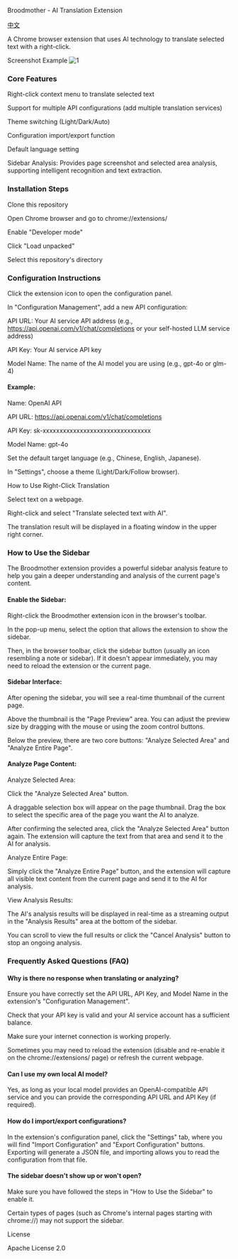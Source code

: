 Broodmother - AI Translation Extension

[中文](README_zh.md)

A Chrome browser extension that uses AI technology to translate selected text with a right-click.

Screenshot Example
<img src="https://img.picgo.net/2025/06/08/1b9d92f3d6e91bcd3.gif" alt="1" border="0">

### Core Features

Right-click context menu to translate selected text

Support for multiple API configurations (add multiple translation services)

Theme switching (Light/Dark/Auto)

Configuration import/export function

Default language setting

Sidebar Analysis: Provides page screenshot and selected area analysis, supporting intelligent recognition and text extraction.

### Installation Steps

Clone this repository

Open Chrome browser and go to chrome://extensions/

Enable "Developer mode"

Click "Load unpacked"

Select this repository's directory

### Configuration Instructions

Click the extension icon to open the configuration panel.

In "Configuration Management", add a new API configuration:

API URL: Your AI service API address (e.g., https://api.openai.com/v1/chat/completions or your self-hosted LLM service address)

API Key: Your AI service API key

Model Name: The name of the AI model you are using (e.g., gpt-4o or glm-4)

#### Example:

Name: OpenAI API

API URL: https://api.openai.com/v1/chat/completions

API Key: sk-xxxxxxxxxxxxxxxxxxxxxxxxxxxxxxxx

Model Name: gpt-4o

Set the default target language (e.g., Chinese, English, Japanese).

In "Settings", choose a theme (Light/Dark/Follow browser).

How to Use Right-Click Translation

Select text on a webpage.

Right-click and select "Translate selected text with AI".

The translation result will be displayed in a floating window in the upper right corner.

### How to Use the Sidebar

The Broodmother extension provides a powerful sidebar analysis feature to help you gain a deeper understanding and analysis of the current page's content.

#### Enable the Sidebar:

Right-click the Broodmother extension icon in the browser's toolbar.

In the pop-up menu, select the option that allows the extension to show the sidebar.

Then, in the browser toolbar, click the sidebar button (usually an icon resembling a note or sidebar). If it doesn't appear immediately, you may need to reload the extension or the current page.

#### Sidebar Interface:

After opening the sidebar, you will see a real-time thumbnail of the current page.

Above the thumbnail is the "Page Preview" area. You can adjust the preview size by dragging with the mouse or using the zoom control buttons.

Below the preview, there are two core buttons: "Analyze Selected Area" and "Analyze Entire Page".

#### Analyze Page Content:

Analyze Selected Area:

Click the "Analyze Selected Area" button.

A draggable selection box will appear on the page thumbnail. Drag the box to select the specific area of the page you want the AI to analyze.

After confirming the selected area, click the "Analyze Selected Area" button again. The extension will capture the text from that area and send it to the AI for analysis.

Analyze Entire Page:

Simply click the "Analyze Entire Page" button, and the extension will capture all visible text content from the current page and send it to the AI for analysis.

View Analysis Results:

The AI's analysis results will be displayed in real-time as a streaming output in the "Analysis Results" area at the bottom of the sidebar.

You can scroll to view the full results or click the "Cancel Analysis" button to stop an ongoing analysis.

### Frequently Asked Questions (FAQ)

#### Why is there no response when translating or analyzing?

Ensure you have correctly set the API URL, API Key, and Model Name in the extension's "Configuration Management".

Check that your API key is valid and your AI service account has a sufficient balance.

Make sure your internet connection is working properly.

Sometimes you may need to reload the extension (disable and re-enable it on the chrome://extensions/ page) or refresh the current webpage.

#### Can I use my own local AI model?

Yes, as long as your local model provides an OpenAI-compatible API service and you can provide the corresponding API URL and API Key (if required).

#### How do I import/export configurations?

In the extension's configuration panel, click the "Settings" tab, where you will find "Import Configuration" and "Export Configuration" buttons. Exporting will generate a JSON file, and importing allows you to read the configuration from that file.

#### The sidebar doesn't show up or won't open?

Make sure you have followed the steps in "How to Use the Sidebar" to enable it.

Certain types of pages (such as Chrome's internal pages starting with chrome://) may not support the sidebar.

License

Apache License 2.0

